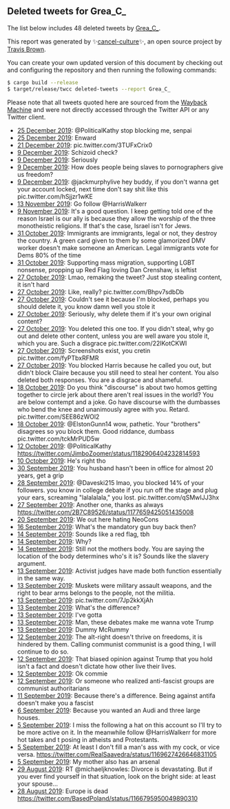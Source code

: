 ## Deleted tweets for Grea_C_

The list below includes 48 deleted tweets by
[Grea_C_](https://twitter.com/Grea_C_).



This report was generated by ✨[cancel-culture](https://github.com/travisbrown/cancel-culture)✨,
an open source project by [Travis Brown](https://twitter.com/travisbrown).

You can create your own updated version of this document by checking out and configuring the
repository and then running the following commands:

```bash
$ cargo build --release
$ target/release/twcc deleted-tweets --report Grea_C_
```

Please note that all tweets quoted here are sourced from the
[Wayback Machine](https://web.archive.org) and were not directly accessed through the Twitter API or
any Twitter client.

* [25 December 2019](https://web.archive.org/web/20191225045647/https://twitter.com/Grea_C_/status/1209699487742070784): @PoliticalKathy stop blocking me, senpai <!--1209699487742070784-->
* [25 December 2019](https://web.archive.org/web/20191225010259/https://twitter.com/Grea_C_/status/1209638716312035328): Enward <!--1209638716312035328-->
* [21 December 2019](https://web.archive.org/web/20191221103112/https://twitter.com/Grea_C_/status/1208329201515974656): pic.twitter.com/3TUFxCrix0 <!--1208329201515974656-->
* [ 9 December 2019](https://web.archive.org/web/20191209232843/https://twitter.com/Grea_C_/status/1204177005362765824): Schizoid check? <!--1204177005362765824-->
* [ 9 December 2019](https://web.archive.org/web/20191209234453/https://twitter.com/Grea_C_/status/1204174724097626113): Seriously <!--1204174724097626113-->
* [ 9 December 2019](https://web.archive.org/web/20191209234453/https://twitter.com/Grea_C_/status/1204174724097626113): How does people being slaves to pornographers give us freedom? <!--1204173980359368706-->
* [ 9 December 2019](https://web.archive.org/web/20191209224321/https://twitter.com/Grea_C_/status/1204166489131114496): @jackmurphylive  hey buddy, if you don't wanna get your account locked, next time don't say shit like this pic.twitter.com/hSjjzr1wKE <!--1204166489131114496-->
* [13 November 2019](https://web.archive.org/web/20191113103625/https://twitter.com/Grea_C_/status/1194497644145590272): Go follow  @HarrisWalkerr <!--1194497644145590272-->
* [ 9 November 2019](https://web.archive.org/web/20191109194229/https://twitter.com/Grea_C_/status/1193252106561638403): It's a good question. I keep getting told one of the reason Israel is our ally is because they allow the worship of the three monotheistic religions. If that's the case, Israel isn't for Jews. <!--1193252106561638403-->
* [31 October 2019](https://web.archive.org/web/20191031202334/https://twitter.com/Grea_C_/status/1189997080841867264): Immigrants are immigrants, legal or not, they destroy the country. A green card given to them by some glamorized DMV worker doesn't make someone an American. Legal immigrants vote for Dems 80% of the time <!--1189997080841867264-->
* [31 October 2019](https://web.archive.org/web/20191031200237/https://twitter.com/Grea_C_/status/1189983643663396864): Supporting mass migration, supporting LGBT nonsense, propping up Red Flag loving Dan Crenshaw, is leftist <!--1189983643663396864-->
* [27 October 2019](https://web.archive.org/web/20191027191705/https://twitter.com/Grea_C_/status/1188531625816199168): Lmao, remaking the tweet? Just stop stealing content, it isn't hard <!--1188531625816199168-->
* [27 October 2019](https://web.archive.org/web/20191027190414/https://twitter.com/Grea_C_/status/1188531404512137216): Like, really? pic.twitter.com/Bhpv7sdbDb <!--1188531404512137216-->
* [27 October 2019](https://web.archive.org/web/20191027191318/https://twitter.com/Grea_C_/status/1188530499100315648): Couldn't see it because I'm blocked, perhaps you should delete it, you know damn well you stole it <!--1188530499100315648-->
* [27 October 2019](https://web.archive.org/web/20191027190820/https://twitter.com/Grea_C_/status/1188530265586569217): Seriously, why delete them if it's your own original content? <!--1188530265586569217-->
* [27 October 2019](https://web.archive.org/web/20191027191022/https://twitter.com/Grea_C_/status/1188529774685233152): You deleted this one too. If you didn't steal, why go out and delete other content, unless you are well aware you stole it, which you are. Such a disgrace pic.twitter.com/22lKotCKWI <!--1188529774685233152-->
* [27 October 2019](https://web.archive.org/web/20191027191022/https://twitter.com/Grea_C_/status/1188529774685233152): Screenshots exist, you cretin pic.twitter.com/fyPTbxRFMR <!--1188528735437373440-->
* [27 October 2019](https://web.archive.org/web/20191027185155/https://twitter.com/Grea_C_/status/1188528373192167430): You blocked Harris because he called you out, but didn't block Claire because you still need to steal her content. You also deleted both responses. You are a disgrace and shameful. <!--1188528373192167430-->
* [18 October 2019](https://web.archive.org/web/20191018161109/https://twitter.com/Grea_C_/status/1185213290638540800): Do you think "discourse" is about two homos getting together to circle jerk about there aren't real issues in the world? You are below contempt and a joke. Go have discourse with the dumbasses who bend the knee and unanimously agree with you. Retard. pic.twitter.com/SEE86zWOl2 <!--1185214324639272962-->
* [18 October 2019](https://web.archive.org/web/20191018161109/https://twitter.com/Grea_C_/status/1185213290638540800): @ElstonGunn14   wow, pathetic. Your "brothers" disagrees so you block them. Good riddance, dumbass pic.twitter.com/tckMrPUD5w <!--1185213290638540800-->
* [12 October 2019](https://web.archive.org/web/20191012070013/https://twitter.com/Grea_C_/status/1182912709207252992): @PoliticalKathy  https://twitter.com/JimboZoomer/status/1182906404232814593 <!--1182912709207252992-->
* [10 October 2019](https://web.archive.org/web/20191010182021/https://twitter.com/Grea_C_/status/1182358829050351618): He's right tho <!--1182358829050351618-->
* [30 September 2019](https://web.archive.org/web/20190930153609/https://twitter.com/Grea_C_/status/1178692746065956865): You husband hasn't been in office for almost 20 years, get a grip <!--1178692746065956865-->
* [28 September 2019](https://web.archive.org/web/20190928045727/https://twitter.com/Grea_C_/status/1177807042049908737): @Daveski215  lmao, you blocked 14% of your followers. you know in college debate if you run off the stage and plug your ears, screaming "lalalalala," you lost. pic.twitter.com/qSMwIJJ3hx <!--1177807042049908737-->
* [27 September 2019](https://web.archive.org/web/20190927205022/https://twitter.com/Grea_C_/status/1177684422478487553): Another one, thanks as always https://twitter.com/2B7C89526/status/1177659425051435008 <!--1177684422478487553-->
* [20 September 2019](https://web.archive.org/web/20190920164156/https://twitter.com/Grea_C_/status/1175078824968634369): We out here hating NeoCons <!--1175078824968634369-->
* [16 September 2019](https://web.archive.org/web/20190916020743/https://twitter.com/Grea_C_/status/1173415704873205760): What's the mandatory gun buy back then? <!--1173415704873205760-->
* [14 September 2019](https://web.archive.org/web/20190914052853/https://twitter.com/Grea_C_/status/1172720686164582405): Sounds like a red flag, tbh <!--1172720686164582405-->
* [14 September 2019](https://web.archive.org/web/20190914082304/https://twitter.com/Grea_C_/status/1172720286858391552): Why? <!--1172720286858391552-->
* [14 September 2019](https://web.archive.org/web/20190914041103/https://twitter.com/Grea_C_/status/1172720137855803392): Still not the mothers body. You are saying the location of the body determines who's it is? Sounds like the slavery argument. <!--1172720137855803392-->
* [13 September 2019](https://web.archive.org/web/20190913184236/https://twitter.com/Grea_C_/status/1172580794298183680): Activist judges have made both function essentially in the same way. <!--1172580794298183680-->
* [13 September 2019](https://web.archive.org/web/20190913231226/https://twitter.com/Grea_C_/status/1172542917367476225): Muskets were military assault weapons, and the right to bear arms belongs to the people, not the militia. <!--1172542917367476225-->
* [13 September 2019](https://web.archive.org/web/20190914090849/https://twitter.com/Grea_C_/status/1172542696008888326): pic.twitter.com/7Jp2kkXjAh <!--1172542696008888326-->
* [13 September 2019](https://web.archive.org/web/20190913163452/https://twitter.com/Grea_C_/status/1172542305166929920): What's the difference? <!--1172542305166929920-->
* [13 September 2019](https://web.archive.org/web/20190928101152/https://twitter.com/Grea_C_/status/1172310472915218432): I've gotta <!--1172393293671358465-->
* [13 September 2019](https://web.archive.org/web/20190928101152/https://twitter.com/Grea_C_/status/1172310472915218432): Man, these debates make me wanna vote Trump <!--1172310472915218432-->
* [13 September 2019](https://web.archive.org/web/20190928101704/https://twitter.com/Grea_C_/status/1172304406223577088): Dummy McRummy <!--1172304406223577088-->
* [12 September 2019](https://web.archive.org/web/20190928095733/https://twitter.com/Grea_C_/status/1172298671821639680): The alt-right doesn't thrive on freedoms, it is hindered by them. Calling communist communist is a good thing, I will continue to do so. <!--1172298671821639680-->
* [12 September 2019](https://web.archive.org/web/20190928095737/https://twitter.com/Grea_C_/status/1172297024353517569): That biased opinion against Trump that you hold isn't a fact and doesn't dictate how other live their lives. <!--1172297024353517569-->
* [12 September 2019](https://web.archive.org/web/20190928092941/https://twitter.com/Grea_C_/status/1172281642586710016): Ok commie <!--1172281642586710016-->
* [12 September 2019](https://web.archive.org/web/20190928085350/https://twitter.com/Grea_C_/status/1172266135313690624): Or someone who realized anti-fascist groups are communist authoritarians <!--1172266135313690624-->
* [11 September 2019](https://web.archive.org/web/20190927024936/https://twitter.com/Grea_C_/status/1171894156148576258): Because there's a difference. Being against antifa doesn't make you a fascist <!--1171894156148576258-->
* [ 6 September 2019](https://web.archive.org/web/20190921181952/https://twitter.com/Grea_C_/status/1170066771581329408): Because you wanted an Audi and three large houses. <!--1170066771581329408-->
* [ 5 September 2019](https://web.archive.org/web/20190920200853/https://twitter.com/Grea_C_/status/1169724891182092288): I miss the following a hat on this account so I'll try to be more active on it. In the meanwhile follow  @HarrisWalkerr  for more hot takes and t posing in atheists and Protestants. <!--1169724891182092288-->
* [ 5 September 2019](https://web.archive.org/web/20190920202344/https://twitter.com/Grea_C_/status/1169724200275324929): At least I don't fill a man's ass with my cock, or vice versa. https://twitter.com/RealSaavedra/status/1169627426646831105 <!--1169724200275324929-->
* [ 5 September 2019](https://web.archive.org/web/20190920195501/https://twitter.com/Grea_C_/status/1169723457304694786): My mother also has an arsenal <!--1169723457304694786-->
* [29 August 2019](https://web.archive.org/web/20190829114326/https://twitter.com/Grea_C_/status/1167040056428761090): RT @michaeljknowles: Divorce is devastating. But if you ever find yourself in that situation, look on the bright side: at least your spouse… <!--1167040056428761090-->
* [28 August 2019](https://web.archive.org/web/20190829015320/https://twitter.com/Grea_C_/status/1166805122065633280): Europe is dead https://twitter.com/BasedPoland/status/1166795950049890310 <!--1166805122065633280-->
